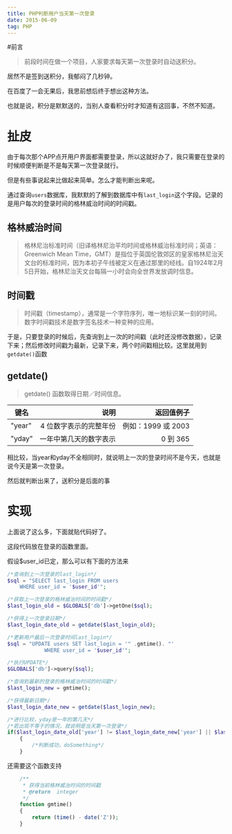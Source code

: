 ```yaml
---
title: PHP判断用户当天第一次登录
date: 2015-06-09
tag: PHP
---
```



#前言

>前段时间在做一个项目，人家要求每天第一次登录时自动送积分。

居然不是签到送积分，我郁闷了几秒钟。

在百度了一会无果后，我思前想后终于想出这种方法。

也就是说，积分是默默送的，当别人查看积分时才知道有这回事，不然不知道。

# 扯皮

由于每次那个APP点开用户界面都需要登录，所以这就好办了，我只需要在登录的时候顺便判断是不是每天第一次登录就行。

但是有些事说起来比做起来简单。怎么才能判断出来呢。

通过查询`users`数据库，我默默的了解到数据库中有`last_login`这个字段。记录的是用户每次的登录时间的格林威治时间的时间戳。

## 格林威治时间
>格林尼治标准时间（旧译格林尼治平均时间或格林威治标准时间；英语：Greenwich Mean Time，GMT）是指位于英国伦敦郊区的皇家格林尼治天文台的标准时间，因为本初子午线被定义在通过那里的经线。自1924年2月5日开始，格林尼治天文台每隔一小时会向全世界发放调时信息。

## 时间戳
>时间戳（timestamp），通常是一个字符序列，唯一地标识某一刻的时间。数字时间戳技术是数字签名技术一种变种的应用。

于是，只要登录的时候后，先查询到上一次的时间戳（此时还没修改数据），记录下来；然后修改时间戳为最新，记录下来，两个时间戳相比较。这里就用到`getdate()`函数

## getdate()

> getdate() 函数取得日期／时间信息。


| 键名 | 说明 | 返回值例子 |
| ------ | -----: | ------: |
| "year"| 4 位数字表示的完整年份	| 例如：1999 或 2003 |
| "yday" | 一年中第几天的数字表示 	| 0 到 365 |


相比较，当year和yday不全相同时，就说明上一次的登录时间不是今天，也就是说今天是第一次登录。

然后就判断出来了，送积分是后面的事


# 实现

上面说了这么多，下面就贴代码好了。

这段代码放在登录的函数里面。

假设$user_id已定，那么可以有下面的方法来

```php
/*查询到上一次登录的last_login*/
$sql = "SELECT last_login FROM users
	WHERE user_id = '$user_id'";

/*获取上一次登录的格林威治时间的时间戳*/
$last_login_old = $GLOBALS['db']->getOne($sql);

/*获得上一次登录日期*/
$last_login_date_old = getdate($last_login_old);

/*更新用户最后一次登录时间last_login*/    
$sql = "UPDATE users SET last_login = '" .gmtime(). "'
			WHERE user_id = '$user_id'";

/*执行UPDATE*/
$GLOBALS['db']->query($sql);

/*查询到最新的登录的格林威治时间的时间戳*/
$last_login_new = gmtime();

/*获得最新日期*/
$last_login_date_new = getdate($last_login_new);

/*进行比较，yday是一年的第几天*/
/*若出现不等于的情况，就说明是当天第一次登录*/
if($last_login_date_old['year'] != $last_login_date_new['year'] || $last_login_date_old['yday'] != $last_login_date_new['yday'])
    {
        /*判断成功，doSomething*/
    }	
```

还需要这个函数支持

```php
	/**
 	 * 获得当前格林威治时间的时间戳
	 * @return  integer
 	 */
	function gmtime()
	{
    	return (time() - date('Z'));
	}

```
